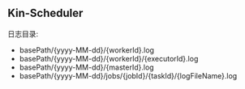 ## **Kin-Scheduler**
日志目录:
* basePath/{yyyy-MM-dd}/{workerId}.log
* basePath/{yyyy-MM-dd}/{workerId}/{executorId}.log
* basePath/{yyyy-MM-dd}/{masterId}.log
* basePath/{yyyy-MM-dd}/jobs/{jobId}/{taskId}/{logFileName}.log